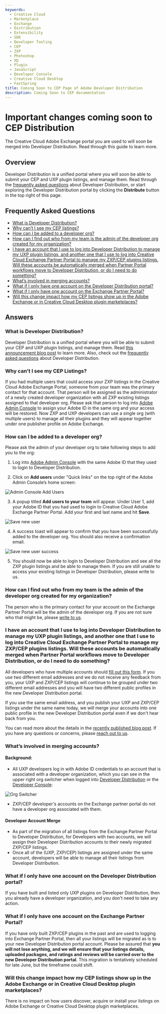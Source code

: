 ```yaml
---
keywords:
  - Creative Cloud
  - Marketplace
  - Exchange
  - Distribution
  - Extensibility
  - SDK
  - Developer Tooling
  - CEP
  - ZXP
  - Photoshop
  - XD
  - Plugin
  - JavaScript
  - Developer Console
  - Creative Cloud Desktop
  - FastSpring
title: Coming Soon to CEP Page of Adobe Developer Distribution
description: Coming Soon to CEP documentation
---
```


<Hero slots="heading, text" background="rgb(141, 52, 78)"/>

# Important changes coming soon to CEP Distribution

The Creative Cloud Adobe Exchange portal you are used to will soon be merged into Developer Distribution. Read through this guide to learn more.​

## Overview
Developer Distribution is a unified portal where you will soon be able to submit your CEP and UXP plugin listings, and manage them. Read through the [frequently asked questions](../faq.md) about Developer Distribution, or start exploring the Developer Distribution portal by clicking the **Distribute** button in the top right of this page.​

## Frequently Asked Questions
- [What is Developer Distribution?](#what-is-developer-distribution)
- [Why can’t I see my CEP listings?​](#why-cant-i-see-my-cep-listings)
- [How can I be added to a developer org?​](#how-can-i-be-added-to-a-developer-org)
- [How can I find out who from my team is the admin of the developer org created for my organization?](#how-can-i-find-out-who-from-my-team-is-the-admin-of-the-developer-org-created-for-my-organization)
- [I have an account that I use to log into Developer Distribution to manage my UXP plugin listings, and another one that I use to log into Creative Cloud Exchange Partner Portal to manage my ZXP/CEP plugins listings. Will these accounts be automatically merged when Partner Portal workflows move to Developer Distribution, or do I need to do something?](#i-have-an-account-that-i-use-to-log-into-developer-distribution-to-manage-my-uxp-plugin-listings-and-another-one-that-i-use-to-log-into-creative-cloud-exchange-partner-portal-to-manage-my-zxpcep-plugins-listings-will-these-accounts-be-automatically-merged-when-partner-portal-workflows-move-to-developer-distribution-or-do-i-need-to-do-something)
- [What’s involved in merging accounts?](#whats-involved-in-merging-accounts)
- [What if I only have one account on the Developer Distribution portal?](#what-if-i-only-have-one-account-on-the-developer-distribution-portal)
- [What if I only have one account on the Exchange Partner Portal?](#what-if-i-only-have-one-account-on-the-exchange-partner-portal)
- [Will this change impact how my CEP listings show up in the Adobe Exchange or in Creative Cloud Desktop plugin marketplaces?](#will-this-change-impact-how-my-cep-listings-show-up-in-the-adobe-exchange-or-in-creative-cloud-desktop-plugin-marketplaces)

## Answers

### What is Developer Distribution?
Developer Distribution is a unified portal where you will be able to submit your CEP and UXP plugin listings, and manage them. Read [this announcement blog post](https://blog.developer.adobe.com/introducing-a-new-developer-distribution-portal-for-listing-uxp-plugins-in-the-creative-cloud-7f81376f46a9) to learn more. Also, check out the [frequently asked questions](../faq.md) about Developer Distribution.

### Why can't I see my CEP Listings?
If you had multiple users that could access your ZXP listings in the Creative Cloud Adobe Exchange Portal, someone from your team was the primary contact for that account. That person will be assigned as the administrator of a newly created developer organization with all ZXP existing listings assigned to that developer org. Please ask that person to log into [Adobe Admin Console](https://adminconsole.adobe.com/) to assign your Adobe ID in the same org and your access will be restored. Now ZXP and UXP developers can use a single org (with multiple users) to manage all their plugins and they will appear together under one publisher profile on Adobe Exchange.​

### How can I be added to a developer org? 
Please ask the admin of your developer org to take following steps to add you to the org:

1. Log into [Adobe Admin Console](https://adminconsole.adobe.com/)  with the same Adobe ID that they used to login to Developer Distribution.

2. Click on **Add users** under "Quick links" on the top right of the Adobe Admin Console’s home screen:

![Admin Console Add Users](../../images/admin-console1.png)

3.	A popup titled **Add users to your team** will appear. Under User 1, add your Adobe ID that you had used to login to Creative Cloud Adobe Exchange Partner Portal. Add your first and last name and hit **Save**.

![Save new user](../../images/admin-console2.png)

4.	A success toast will appear to confirm that you have been successfully added to the developer org. You should also receive a confirmation email. 

![Save new user success](../../images/admin-console3.png)

5.	You should now be able to login to Developer Distribution and see all the ZXP plugin listings and be able to manage them. If you are still unable to access your existing listings in Developer Distribution, please write to us.   

### How can I find out who from my team is the admin of the developer org created for my organization?
The person who is the primary contact for your account on the Exchange Partner Portal will be the admin of the developer org. If you are not sure who that might be, please [write to us](mailto:ccintrev@adobe.com).

### I have an account that I use to log into Developer Distribution to manage my UXP plugin listings, and another one that I use to log into Creative Cloud Exchange Partner Portal to manage my ZXP/CEP plugins listings. Will these accounts be automatically merged when Partner Portal workflows move to Developer Distribution, or do I need to do something?

All developers who have multiple accounts should [fill out this form](https://survey.adobe.com/jfe/form/SV_2osb09BHSXILQ6q). If you use two different email addresses and we do not receive any feedback from you, your UXP and ZXP/CEP listings will continue to be grouped under two different email addresses and you will have two different public profiles in the new Developer Distribution portal.

If you use the same email address, and you publish your UXP and ZXP/CEP listings under the same name today, we will merge your accounts into one public profile in the new Developer Distribution portal even if we don't hear back from you. 

You can read more about the details in the [recently published blog post](https://blog.developer.adobe.com/request-for-information-plugin-developers-please-help-us-merge-your-accounts-edfd2d408615). If you have any questions or concerns, please [reach out to us](mailto:ccintrev@adobe.com).  

### What’s involved in merging accounts?
#### Background: 
-	All UXP developers log in with Adobe ID credentials to an account that is associated with a developer organization, which you can see in the upper right org switcher when logged into [Developer Distribution](https://developer.adobe.com/distribute/home) or the [Developer Console](https://developer.adobe.com/console/):

![Org Switcher](../../images/merge.png)

-	ZXP/CEP developer's accounts on the Exchange partner portal do not have a developer org associated with them.

#### Developer Account Merge 
- As part of the migration of all listings from the Exchange Partner Portal to Developer Distribution, for Developers with two accounts, we will assign their Developer Distribution accounts to their newly migrated ZXP/CEP listings. 
- Once all of the (UXP, ZXP/CEP) listings are assigned under the same account, developers will be able to manage all their listings from Developer Distribution.

### What if I only have one account on the Developer Distribution portal?
If you have built and listed only UXP plugins on Developer Distribution, then you already have a developer organization, and you don't need to take any action. 

### What if I only have one account on the Exchange Partner Portal?
If you have only built ZXP/CEP plugins in the past and are used to logging into Exchange Partner Portal, then all your listings will be migrated as is to your new Developer Distribution portal account. Please be assured that **you will not lose anything, and we will ensure that your listings details, uploaded packages, and ratings and reviews will be carried over to the new Developer Distribution portal**. This migration is tentatively scheduled for late June, but the timeframe could shift.

### Will this change impact how my CEP listings show up in the Adobe Exchange or in Creative Cloud Desktop plugin marketplaces?
There is no impact on how users discover, acquire or install your listings on Adobe Exchange or Creative Cloud Desktop plugin marketplaces.
